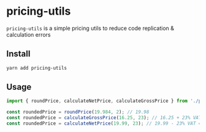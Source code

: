 # pricing-utils

`pricing-utils` is a simple pricing utils to reduce code replication & calculation errors

## Install

```bash
yarn add pricing-utils
```

## Usage

```typescript
import { roundPrice, calculateNetPrice, calculateGrossPrice } from './pricing-utils';

const roundedPrice = roundPrice(19.984, 2); // 19.98
const roundedPrice = calculateGrossPrice(16.25, 23); // 16.25 + 23% VAT = 19.99
const roundedPrice = calculateNetPrice(19.99, 23); // 19.99 - 23% VAT = 16.25
```
